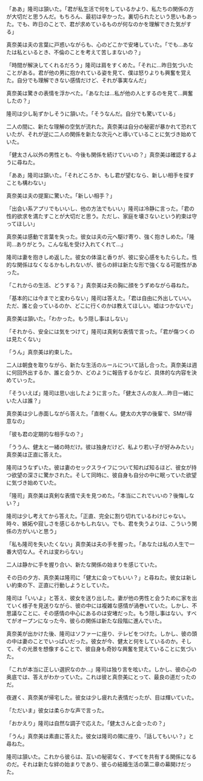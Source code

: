 「ああ」隆司は頷いた。「君が私生活で何をしているかより、私たちの関係の方が大切だと思うんだ。もちろん、最初は辛かった。裏切られたという思いもあった。でも、昨日のことで、君が求めているものが何なのかを理解できた気がする」

真奈美は夫の言葉に戸惑いながらも、心のどこかで安堵していた。「でも…あなたは私といるとき、不倫のことを考えて苦しまないの？」

「時間が解決してくれるだろう」隆司は肩をすくめた。「それに…昨日気づいたことがある。君が他の男に抱かれている姿を見て、僕は怒りよりも興奮を覚えた。自分でも理解できない感情だけど、それが事実なんだ」

真奈美は驚きの表情を浮かべた。「あなたは…私が他の人とするのを見て…興奮したの？」

隆司は少し恥ずかしそうに頷いた。「そうなんだ。自分でも驚いている」

二人の間に、新たな理解の空気が流れた。真奈美は自分の秘密が暴かれて恐れていたが、それが逆に二人の関係を新たな次元へと導いていることに気づき始めていた。

「健太さん以外の男性とも、今後も関係を続けていいの？」真奈美は確認するように尋ねた。

「ああ」隆司は頷いた。「それどころか、もし君が望むなら、新しい相手を探すことも構わない」

真奈美は夫の提案に驚いた。「新しい相手？」

「出会い系アプリでもいいし、他の方法でもいい」隆司は冷静に言った。「君の性的欲求を満たすことが大切だと思う。ただし、家庭を壊さないという約束は守ってほしい」

真奈美は感動で言葉を失った。彼女は夫の元へ駆け寄り、強く抱きしめた。「隆司…ありがとう。こんな私を受け入れてくれて…」

隆司は妻を抱きしめ返した。彼女の体温と香りが、彼に安心感をもたらした。性的な関係はなくなるかもしれないが、彼らの絆は新たな形で強くなる可能性があった。

「これからの生活、どうする？」真奈美は夫の胸に顔をうずめながら尋ねた。

「基本的には今までと変わらない」隆司は答えた。「君は自由に外出していい。ただ、誰と会っているのか、どこに行くのかは教えてほしい。嘘はつかないで」

真奈美は頷いた。「わかった。もう隠し事はしない」

「それから、安全には気をつけて」隆司は真剣な表情で言った。「君が傷つくのは見たくない」

「うん」真奈美は約束した。

二人は朝食を取りながら、新たな生活のルールについて話し合った。真奈美は週に何回外出するか、誰と会うか、どのように報告するかなど、具体的な内容を決めていった。

「そういえば」隆司は思い出したように言った。「健太さんの友人…昨日一緒にいた人は誰？」

真奈美は少し赤面しながら答えた。「直樹くん。健太の大学の後輩で、SMが得意なの」

「彼も君の定期的な相手なの？」

「ううん、健太と一緒の時だけ。彼は独身だけど、私より若い子が好みみたい」真奈美は正直に答えた。

隆司はうなずいた。彼は妻のセックスライフについて知れば知るほど、彼女が持つ欲望の深さに驚かされた。そして同時に、彼自身も自分の中に眠っていた欲望に気づき始めていた。

「隆司」真奈美は真剣な表情で夫を見つめた。「本当にこれでいいの？後悔しない？」

隆司は少し考えてから答えた。「正直、完全に割り切れているわけじゃない。時々、嫉妬や寂しさを感じるかもしれない。でも、君を失うよりは、こういう関係の方がいいと思う」

「私も隆司を失いたくない」真奈美は夫の手を握った。「あなたは私の人生で一番大切な人。それは変わらない」

二人は静かに手を握り合い、新たな関係の始まりを感じていた。

その日の夕方、真奈美は隆司に「健太に会ってもいい？」と尋ねた。彼女は新しい約束の下、正直に行動しようとしていた。

隆司は「いいよ」と答え、彼女を送り出した。妻が他の男性と会うために家を出ていく様子を見送りながら、彼の中には複雑な感情が渦巻いていた。しかし、不思議なことに、その感情の中心にあるのは安堵だった。もう隠し事はない。すべてがオープンになった今、彼らの関係は新たな段階に進んでいた。

真奈美が出かけた後、隆司はソファーに座り、テレビをつけた。しかし、彼の頭の中は妻のことでいっぱいだった。彼女が今、健太と何をしているのか。そして、その光景を想像することで、彼自身も奇妙な興奮を覚えていることに気づいた。

「これが本当に正しい選択なのか…」隆司は独り言を呟いた。しかし、彼の心の奥底では、答えがわかっていた。これは彼と真奈美にとって、最良の道だったのだ。

夜遅く、真奈美が帰宅した。彼女は少し疲れた表情だったが、目は輝いていた。

「ただいま」彼女は柔らかな声で言った。

「おかえり」隆司は自然な調子で応えた。「健太さんと会ったの？」

「うん」真奈美は素直に答えた。彼女は隆司の隣に座り、「話してもいい？」と尋ねた。

隆司は頷いた。これから彼らは、互いの秘密なく、すべてを共有する関係になるのだ。それは新たな絆の始まりであり、彼らの結婚生活の第二章の幕開けだった。